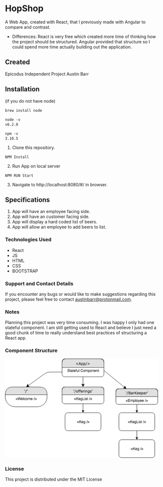 # HopShop

A Web App, created with React, that I previously made with Angular to compare and contrast.
* Differences: React is very free which created more time of thinking how the project should be structured. Angular provided that structure so I could spend more time actually building out the application.

## Created
Epicodus Independent Project 
Austin Barr

## Installation
(if you do not have node)

```
brew install node
```
```
node -v
v6.2.0
```
```
npm -v
3.10.5
```

1. Clone this repository.


 ```
NPM Install
 ```


2. Run App on local server
  ```
  NPM RUN Start
  ```
3. Navigate to http://localhost:8080/#/ in browser.    
## Specifications
1. App will have an employee facing side.
2. App will have an customer facing side.
3. App will display a hard coded list of beers.
4. App will allow an employee to add beers to list.


### Technologies Used

* React
* JS
* HTML
* CSS
* BOOTSTRAP

### Support and Contact Details
If you encounter any bugs or would like to make suggestions regarding this project, please feel free to contact austinbarr@protonmail.com.

### Notes
Planning this project was very time consuming. I was happy I only had one stateful component. I am still getting used to React and believe I just need a good chunk of time to really understand best practices of structuring a React app.

### Component Structure
![HopShop](src/assets/images/HopShop.jpg)


### License

This project is distributed under the MIT License
